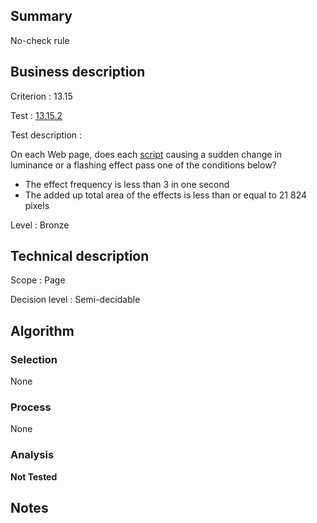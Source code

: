 ## Summary

No-check rule

## Business description

Criterion : 13.15

Test : [13.15.2](http://www.accessiweb.org/index.php/accessiweb-22-english-version.html#test-13-15-2)

Test description :

On each Web page, does each [script](http://www.accessiweb.org/index.php/glossary-76.html#mScript) causing a sudden change in luminance or a flashing effect pass one of the conditions below?

 * The effect frequency is less than 3 in one second
 * The added up total area of the effects is less than or equal to 21 824 pixels

Level : Bronze 

## Technical description

Scope : Page

Decision level : Semi-decidable

## Algorithm

### Selection

None

### Process

None

### Analysis

**Not Tested**

## Notes

